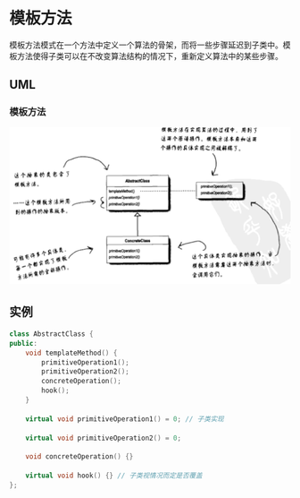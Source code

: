 # 模板方法
模板方法模式在一个方法中定义一个算法的骨架，而将一些步骤延迟到子类中。模板方法使得子类可以在不改变算法结构的情况下，重新定义算法中的某些步骤。

## UML
### 模板方法
![模板方法](images/template_method.png)

## 实例
```cpp
class AbstractClass {
public:
	void templateMethod() {
		primitiveOperation1();
		primitiveOperation2();
		concreteOperation();
		hook();
	}

	virtual void primitiveOperation1() = 0; // 子类实现

	virtual void primitiveOperation2() = 0;

	void concreteOperation() {}

	virtual void hook() {} // 子类视情况而定是否覆盖
};
```